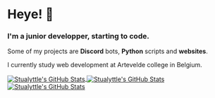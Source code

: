 # Heye! 👋
### I'm a junior developper, starting to code.
Some of my projects are **Discord** bots, **Python** scripts and **websites**.

I currently study web development at Artevelde college in Belgium.

<a href="https://www.stualyttle.com">
  <img align="center" src="https://github-readme-stats.vercel.app/api/top-langs/?username=Stualyttle&layout=compact&bg_color=1d1f21" alt="Stualyttle's GitHub Stats"  />
</a>
<a href="https://www.stualyttle.com">
  <img align="center" src="https://github-readme-stats.vercel.app/api?username=Stualyttle&bg_color=1d1f21" alt="Stualyttle's GitHub Stats" />
</a>
<a href="https://www.stualyttle.com">
  <img align="center" src="https://github-readme-stats.vercel.app/api/wakatime?username=Stualyttle&bg_color=1d1f21" alt="Stualyttle's GitHub Stats" />
</a>

